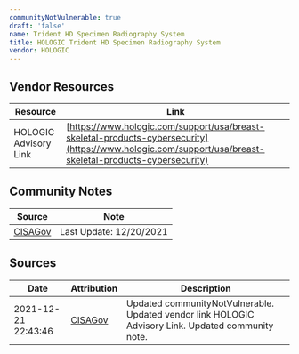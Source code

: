 ```yaml
---
communityNotVulnerable: true
draft: 'false'
name: Trident HD Specimen Radiography System
title: HOLOGIC Trident HD Specimen Radiography System
vendor: HOLOGIC
---
```


## Vendor Resources
| Resource | Link |
| --- | --- |
| HOLOGIC Advisory Link | [https://www.hologic.com/support/usa/breast-skeletal-products-cybersecurity](https://www.hologic.com/support/usa/breast-skeletal-products-cybersecurity) |


## Community Notes
| Source | Note |
| --- | --- |
| [CISAGov](https://raw.githubusercontent.com/cisagov/log4j-affected-db/develop/README.md) | Last Update: 12/20/2021 |

## Sources
| Date | Attribution | Description |
| --- | --- | --- |
| 2021-12-21 22:43:46 | [CISAGov](https://raw.githubusercontent.com/cisagov/log4j-affected-db/develop/README.md) | Updated communityNotVulnerable. Updated vendor link HOLOGIC Advisory Link. Updated community note.  |
